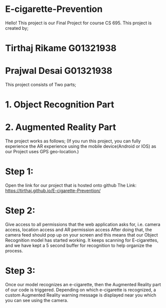 # E-cigarette-Prevention
Hello!
This project is our Final Project for course CS 695.
This project is created by;
# Tirthaj Rikame G01321938
# Prajwal Desai G01321938

This project consists of Two parts;
# 1. Object Recognition Part
# 2. Augmented Reality Part

The project works as follows;
(If you run this project, you can fully experience the AR experience using the mobile device(Android or IOS) as our Project uses GPS geo-location.)

# Step 1:
Open the link for our project that is hosted onto github
The Link: https://tirthaj.github.io/E-cigarette-Prevention/ 

# Step 2:
Give access to all permissions that the web application asks for, i.e. camera access, location access and AR permission access
After doing that, the camera feed should pop up on your screen and this means that our Object Recognition model has started working.
It keeps scanning for E-cigarettes, and we have kept a 5 second buffer for recognition to help organize the process.

# Step 3:
Once our model recognizes an e-cigarette, then the Augmented Reality part of our code is triggered.
Depending on which e-cigarette is recognized, a custom Augmented Reality warning message is displayed near you which you can see using the camera.

